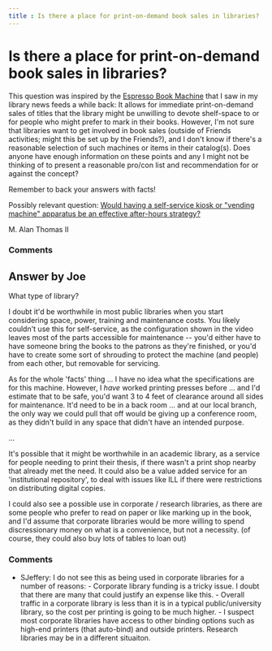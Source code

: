 ```yaml
---
title : Is there a place for print-on-demand book sales in libraries?
---
```

Is there a place for print-on-demand book sales in libraries?
=====================
This question was inspired by the [Espresso Book
Machine](http://www.youtube.com/watch?v=Q946sfGLxm4) that I saw in my
library news feeds a while back: It allows for immediate print-on-demand
sales of titles that the library might be unwilling to devote
shelf-space to or for people who might prefer to mark in their books.
However, I'm not sure that libraries want to get involved in book sales
(outside of Friends activities; might this be set up by the Friends?),
and I don't know if there's a reasonable selection of such machines or
items in their catalog(s). Does anyone have enough information on these
points and any I might not be thinking of to present a reasonable
pro/con list and recommendation for or against the concept?

Remember to back your answers with facts!

Possibly relevant question: [Would having a self-service kiosk or
"vending machine" apparatus be an effective after-hours
strategy?](http://libraries.stackexchange.com/q/572/345)

M. Alan Thomas II

### Comments ###


Answer by Joe
----------------
What type of library?

I doubt it'd be worthwhile in most public libraries when you start
considering space, power, training and maintenance costs. You likely
couldn't use this for self-service, as the configuration shown in the
video leaves most of the parts accessible for maintenance -- you'd
either have to have someone bring the books to the patrons as they're
finished, or you'd have to create some sort of shrouding to protect the
machine (and people) from each other, but removable for servicing.

As for the whole 'facts' thing ... I have no idea what the
specifications are for this machine. However, I *have* worked printing
presses before ... and I'd estimate that to be safe, you'd want 3 to 4
feet of clearance around all sides for maintenance. It'd need to be in a
back room ... and at our local branch, the only way we could pull that
off would be giving up a conference room, as they didn't build in any
space that didn't have an intended purpose.

...

It's possible that it might be worthwhile in an academic library, as a
service for people needing to print their thesis, if there wasn't a
print shop nearby that already met the need. It could also be a value
added service for an 'institutional repository', to deal with issues
like ILL if there were restrictions on distributing digital copies.

I could also see a possible use in corporate / research libraries, as
there are some people who prefer to read on paper or like marking up in
the book, and I'd assume that corporate libraries would be more willing
to spend discressionary money on what is a convenience, but not a
necessity. (of course, they could also buy lots of tables to loan out)

### Comments ###
* SJeffery: I do not see this as being used in corporate libraries for a number of
reasons: - Corporate library funding is a tricky issue. I doubt that
there are many that could justify an expense like this. - Overall
traffic in a corporate library is less than it is in a typical
public/university library, so the cost per printing is going to be much
higher. - I suspect most corporate libraries have access to other
binding options such as high-end printers (that auto-bind) and outside
printers. Research libraries may be in a different situaiton.

